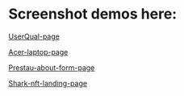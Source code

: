 # Screenshot demos here:
[UserQual-page](/screenshots/UserQual-landing-page.png?raw=true)

[Acer-laptop-page](/screenshots/acer-laptop-brand-page.png?raw=true)

[Prestau-about-form-page](/screenshots/prestau-frontend.png?raw=true)

[Shark-nft-landing-page](screenshots/shark-landing-page-nft.png?raw=true)
